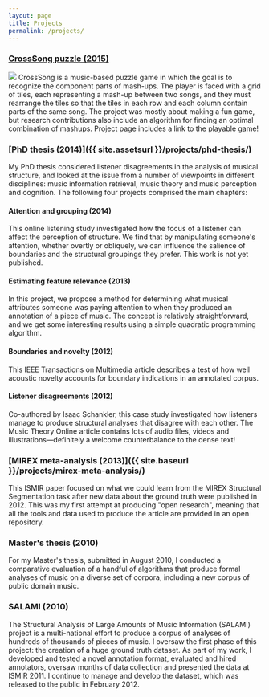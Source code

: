 ```yaml
---
layout: page
title: Projects
permalink: /projects/
---
```


### [CrossSong puzzle (2015)](https://staff.aist.go.jp/jun.kato/CrossSong/)
<a class="project_icon" href="https://staff.aist.go.jp/jun.kato/CrossSong/"><img src="{{ site.baseurl }}/images/thumbnail_crosssong.png" /></a>
CrossSong is a music-based puzzle game in which the goal is to recognize the component parts of mash-ups. The player is faced with a grid of tiles, each representing a mash-up between two songs, and they must rearrange the tiles so that the tiles in each row and each column contain parts of the same song. The project was mostly about making a fun game, but research contributions also include an algorithm for finding an optimal combination of mashups. Project page includes a link to the playable game!

### [PhD thesis (2014)]({{ site.assetsurl }}/projects/phd-thesis/)
My PhD thesis considered listener disagreements in the analysis of musical structure, and looked at the issue from a number of viewpoints in different disciplines: music information retrieval, music theory and music perception and cognition. The following four projects comprised the main chapters:

#### Attention and grouping (2014)
This online listening study investigated how the focus of a listener can affect the perception of structure. We find that by manipulating someone's attention, whether overtly or obliquely, we can influence the salience of boundaries and the structural groupings they prefer. This work is not yet published.

#### Estimating feature relevance (2013)
In this project, we propose a method for determining what musical attributes someone was paying attention to when they produced an annotation of a piece of music. The concept is relatively straightforward, and we get some interesting results using a simple quadratic programming algorithm.

#### Boundaries and novelty (2012)
This IEEE Transactions on Multimedia article describes a test of how well acoustic novelty accounts for boundary indications in an annotated corpus.

#### Listener disagreements (2012)
Co-authored by Isaac Schankler, this case study investigated how listeners manage to produce structural analyses that disagree with each other. The Music Theory Online article contains lots of audio files, videos and illustrations—definitely a welcome counterbalance to the dense text!

### [MIREX meta-analysis (2013)]({{ site.baseurl }}/projects/mirex-meta-analysis/)
This ISMIR paper focused on what we could learn from the MIREX Structural Segmentation task after new data about the ground truth were published in 2012. This was my first attempt at producing "open research", meaning that all the tools and data used to produce the article are provided in an open repository.

### Master's thesis (2010)
For my Master's thesis, submitted in August 2010, I conducted a comparative evaluation of a handful of algorithms that produce formal analyses of music on a diverse set of corpora, including a new corpus of public domain music.

### SALAMI (2010)
The Structural Analysis of Large Amounts of Music Information (SALAMI) project is a multi-national effort to produce a corpus of analyses of hundreds of thousands of pieces of music. I oversaw the first phase of this project: the creation of a huge ground truth dataset. As part of my work, I developed and tested a novel annotation format, evaluated and hired annotators, oversaw months of data collection and presented the data at ISMIR 2011. I continue to manage and develop the dataset, which was released to the public in February 2012.
